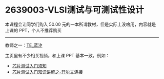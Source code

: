 # 2639003-VLSI测试与可测试性设计

本课程会让同学们购入 50.00 元的一本所谓教材，但是实际上没啥用，内容就是上课的 PPT，个人不推荐购买

---

教师之一：[TE_蓝汐](https://space.bilibili.com/477335930)

主页里有不少相关视频，和上课 PPT 基本一致。例如：

- [芯片测试入门须知](https://www.bilibili.com/video/BV1AC411t78P/)
- [芯片测试入门知识讲解之-开尔文连接](https://www.bilibili.com/video/BV1Vy421B7MN/)
